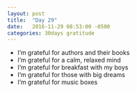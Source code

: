 ```yaml
---
layout: post
title:  "Day 29"
date:   2016-11-29 08:53:00 -0500
categories: 30days gratitude
---
```


* I’m grateful for authors and their books
* I’m grateful for a calm, relaxed mind
* I’m grateful for breakfast with my boys
* I’m grateful for those with big dreams
* I’m grateful for music boxes